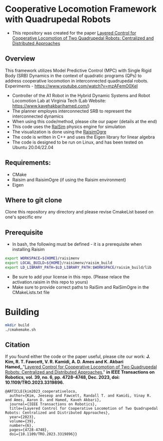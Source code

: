 # Cooperative Locomotion Framework with Quadrupedal Robots
- This repository was created for the paper [Layered Control for Cooperative Locomotion of Two Quadrupedal Robots: Centralized and Distributed Approaches](https://ieeexplore.ieee.org/abstract/document/10281391)


## Overview
This framework utilizes Model Predictive Control (MPC) with Single Rigid Body (SRB) Dynamics in the context of quadratic programs (QPs) to address cooperative locomotion in interconnected quadrupedal robots.  Experiments - https://www.youtube.com/watch?v=mzAFemO0XeI

- Controller of the A1 Robot in the Hybrid Dynamic Systems and Robot Locomotion Lab at Virginia Tech (Lab Website: https://www.kavehakbarihamed.com/)
- The planner employes interconnected SRB to represent the interconnected dynamics
- When using this code/method, please cite our paper (details at the end)
- This code uses the [RaiSim](https://github.com/raisimTech/raisimLib) physics engine for simulation
- The visualization is done using the [RaisimOgre](https://github.com/raisimTech/raisimOgre)
- The code is written in C++ and uses the Eigen library for linear algebra
- The code is designed to be run on Linux, and has been tested on Ubuntu 20.04/22.04


## Requirements:
- CMake
- Raisim and RaisimOgre (if using the Raisim environment)
- Eigen


## Where to git clone
Clone this repository any directory and please revise CmakeList based on one's specific env

## Prerequisite
- In bash, the following must be defined - it is a prerequisite when installing Raisim
```sh
export WORKSPACE=${HOME}/raisimenv
export LOCAL_BUILD=${HOME}/raisimenv/raisim_build
export LD_LIBRARY_PATH=$LD_LIBRARY_PATH:$WORKSPACE/raisim_build/lib
```
- Be sure to add your license in this repo. (Please relace the activation.raisim in this repo to yours)
- Make sure to provide correct paths to RaiSim and RaiSimOgre in the CMakeLists.txt file

# Building
```sh
mkdir build
./cmakemake.sh
```
## Citation
If you found either the code or the paper useful, please cite our work:
**J. Kim, R. T. Fawcett, V. R. Kamidi, A. D. Ames and K. Akbari Hamed,,**"[Layered Control for Cooperative Locomotion of Two Quadrupedal Robots: Centralized and Distributed Approaches](https://ieeexplore.ieee.org/abstract/document/10281391)," **in IEEE Transactions on Robotics, vol. 39, no. 6, pp. 4728-4748, Dec. 2023, doi: 10.1109/TRO.2023.3319896.**


```
@ARTICLE{kim2023_cooperativeloco,
  author={Kim, Jeeseop and Fawcett, Randall T. and Kamidi, Vinay R. and Ames, Aaron D. and Hamed, Kaveh Akbari},
  journal={IEEE Transactions on Robotics}, 
  title={Layered Control for Cooperative Locomotion of Two Quadrupedal Robots: Centralized and Distributed Approaches}, 
  year={2023},
  volume={39},
  number={6},
  pages={4728-4748},
  doi={10.1109/TRO.2023.3319896}}
```